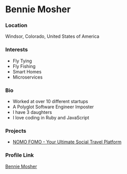 # Bennie Mosher

### Location

Windsor, Colorado, United States of America

### Interests

- Fly Tying
- Fly Fishing
- Smart Homes
- Microservices

### Bio

- Worked at over 10 different startups
- A Polyglot Software Engineer Imposter
- I have 3 daughters
- I love coding in Ruby and JavaScript

### Projects

- [NOMO FOMO - Your Ultimate Social Travel Platform](https://nomo-fomo.com)

### Profile Link

[Bennie Mosher](https://github.com/benniemosher)
